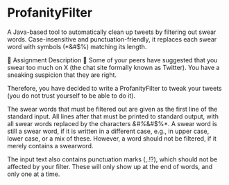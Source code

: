 # ProfanityFilter
A Java-based tool to automatically clean up tweets by filtering out swear words. Case-insensitive and punctuation-friendly, it replaces each swear word with symbols (*&amp;#$%) matching its length. 


🧾 Assignment Description 🧾
Some of your peers have suggested that you swear too much on X (the chat site formally known as Twitter). You have a sneaking suspicion that they are right.

Therefore, you have decided to write a ProfanityFilter to tweak your tweets (you do not trust yourself to be able to do it).

The swear words that must be filtered out are given as the first line of the standard input. All lines after that must be printed to standard output, with all swear words replaced by the characters *&#$% repeated to the length of the swear word. Thus, if fudgesicles is a swearword, it must be replaced by *&#$%*&#$%*. A swear word is still a swear word, if it is written in a different case, e.g., in upper case, lower case, or a mix of these. However, a word should not be filtered, if it merely contains a swearword.

The input text also contains punctuation marks (,.!?), which should not be affected by your filter. These will only show up at the end of words, and only one at a time.
